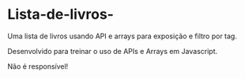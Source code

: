 # Lista-de-livros-
Uma lista de livros usando API e arrays para exposição e filtro por tag.

Desenvolvido para treinar o uso de APIs e Arrays em Javascript.

Não é responsível!
